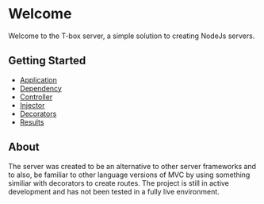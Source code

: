 # Welcome
Welcome to the T-box server, a simple solution to creating NodeJs servers.

## Getting Started
- [Application](application.md)
- [Dependency](dependency.md)
- [Controller](controller.md)
- [Injector](injector.md)
- [Decorators](decorators.md)
- [Results](results.md)

## About
The server was created to be an alternative to other server frameworks and to also, be familiar to other language versions of MVC by using something similiar with decorators to create routes.  The project is still in active development and has not been tested in a fully live environment.